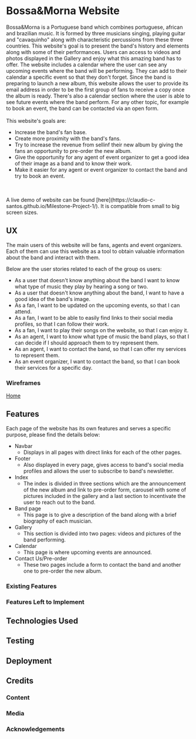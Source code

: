# Bossa&Morna Website

Bossa&Morna is a Portuguese band which combines portuguese, african and brazilian music. It is formed by three musicians singing, playing guitar and "cavaquinho" along with characteristic percussions from these three countries.
This website's goal is to present the band's history and elements along with some of their performances. Users can access to videos and photos displayed in the Gallery and enjoy what this amazing band has to offer.
The website includes a calendar where the user can see any upcoming events where the band will be performing. They can add to their calendar a specific event so that they don't forget.
Since the band is preparing to launch a new album, this website allows the user to provide its email address in order to be the first group of fans to receive a copy once the album is ready. 
There's also a calendar section where the user is able to see future events where the band perform. For any other topic, for example to book an event, the band can be contacted via an open form.
<br>
<br>This website's goals are:
* Increase the band's fan base.
* Create more proximity with the band's fans.
* Try to increase the revenue from sellinf their new album by giving the fans an opportunity to pre-order the new album.
* Give the opportunity for any agent of event organizer to get a good idea of their image as a band and to know their work.
* Make it easier for any agent or event organizer to contact the band and try to book an event.
<br>
<br>A live demo of website can be found [here](https://claudio-c-santos.github.io/Milestone-Project-1/). It is compatible from small to big screen sizes. 
 
## UX

The main users of this website will be fans, agents and event organizers. Each of them can use this website as a tool to obtain valuable information about the band and interact with them.

Below are the user stories related to each of the group os users:
- As a user that doesn't know anything about the band I want to know what type of music they play by hearing a song or two.
- As a user that doesn't know anything about the band, I want to have a good idea of the band's image.
- As a fan, I want to be updated on the upcoming events, so that I can attend.
- As a fan, I want to be able to easily find links to their social media profiles, so that I can follow their work.
- As a fan, I want to play their songs on the website, so that I can enjoy it.
- As an agent, I want to know what type of music the band plays, so that I can decide if I should approach them to try represent them.
- As an agent, I want to contact the band, so that I can offer my services to represent them.
- As an event organizer, I want to contact the band, so that I can book their services for a specific day.


### Wireframes

[Home](https://github.com/Claudio-C-Santos/Milestone-Project-1/blob/master/assets/wireframes/home-wireframe.png)


<!-- 
Use this section to provide insight into your UX process, focusing on who this website is for, what it is that they want to achieve and how your project is the best way to help them achieve these things.

In particular, as part of this section we recommend that you provide a list of User Stories, with the following general structure:
- As a user type, I want to perform an action, so that I can achieve a goal.

This section is also where you would share links to any wireframes, mockups, diagrams etc. that you created as part of the design process. These files should themselves either be included as a pdf file in the project itself (in an separate directory), or just hosted elsewhere online and can be in any format that is viewable inside the browser.
-->

## Features

Each page of the website has its own features and serves a specific purpose, please find the details below:
<!--INSERT PRINTSCREENS-->
- Navbar<br>
    - Displays in all pages with direct links for each of the other pages. 
- Footer<br>
    - Also displayed in every page, gives access to band's social media profiles and allows the user to subscribe to band's newsletter.
- Index<br>
    - The index is divided in three sections which are the announcement of the new album and link to pre-order form, carousel with some of pictures included in the gallery and a last section 
to incentivate the user to reach out to the band.
- Band page<br>
    - This page is to give a description of the band along with a brief biography of each musician.
- Gallery<br>
    - This section is divided into two pages: videos and pictures of the band performing.
- Calendar<br>
    - This page is where upcoming events are announced. 
- Contact Us/Pre-order<br>
    - These two pages include a form to contact the band and another one to pre-order the new album.

<!--
In this section, you should go over the different parts of your project, and describe each in a sentence or so.
 -->

### Existing Features

<!--
- Feature 1 - allows users X to achieve Y, by having them fill out Z
- ...

For some/all of your features, you may choose to reference the specific project files that implement them, although this is entirely optional.

In addition, you may also use this section to discuss plans for additional features to be implemented in the future:
-->

### Features Left to Implement


## Technologies Used

<!--
In this section, you should mention all of the languages, frameworks, libraries, and any other tools that you have used to construct this project. For each, provide its name, a link to its official site and a short sentence of why it was used.

- [JQuery](https://jquery.com)
    - The project uses **JQuery** to simplify DOM manipulation.
-->

## Testing

<!--
In this section, you need to convince the assessor that you have conducted enough testing to legitimately believe that the site works well. Essentially, in this part you will want to go over all of your user stories from the UX section and ensure that they all work as intended, with the project providing an easy and straightforward way for the users to achieve their goals.

Whenever it is feasible, prefer to automate your tests, and if you've done so, provide a brief explanation of your approach, link to the test file(s) and explain how to run them.

For any scenarios that have not been automated, test the user stories manually and provide as much detail as is relevant. A particularly useful form for describing your testing process is via scenarios, such as:

1. Contact form:
    1. Go to the "Contact Us" page
    2. Try to submit the empty form and verify that an error message about the required fields appears
    3. Try to submit the form with an invalid email address and verify that a relevant error message appears
    4. Try to submit the form with all inputs valid and verify that a success message appears.

In addition, you should mention in this section how your project looks and works on different browsers and screen sizes.

You should also mention in this section any interesting bugs or problems you discovered during your testing, even if you haven't addressed them yet.

If this section grows too long, you may want to split it off into a separate file and link to it from here.
-->

## Deployment

<!--
This section should describe the process you went through to deploy the project to a hosting platform (e.g. GitHub Pages or Heroku).

In particular, you should provide all details of the differences between the deployed version and the development version, if any, including:
- Different values for environment variables (Heroku Config Vars)?
- Different configuration files?
- Separate git branch?

In addition, if it is not obvious, you should also describe how to run your code locally.
-->

## Credits

### Content

<!--
- The text for section Y was copied from the [Wikipedia article Z](https://en.wikipedia.org/wiki/Z)
-->

### Media

<!--
- The photos used in this site were obtained from ...
-->

### Acknowledgements

<!--
- I received inspiration for this project from X
-->